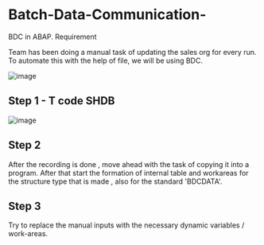 # Batch-Data-Communication-

BDC in ABAP. 
Requirement 

Team has been doing a manual task of updating the sales org for every run. 
To automate this with the help of file, we will be using BDC.

![image](https://github.com/harrycodeswhileworldsleeps/Batch-Data-Communication-/assets/94862735/ee5337fc-fe2f-48db-9c25-cc4d953ea33e)


## Step 1 - T code SHDB 

![image](https://github.com/harrycodeswhileworldsleeps/Batch-Data-Communication-/assets/94862735/2fdc11f4-8944-4cad-99d0-18f6e06d6250)

## Step 2 

After the recording is done , move ahead with the task of copying it into a program. After that start the formation of internal table and workareas for the structure type that is made , also for the standard 'BDCDATA'. 

## Step 3 

Try to replace the manual inputs with the necessary dynamic variables / work-areas. 


